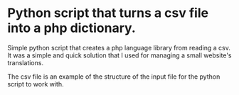 # Python script that turns a csv file into a php dictionary.

Simple python script that creates a php language library from reading a csv. It was a simple and quick solution that I used for managing a small website's translations.

The csv file is an example of the structure of the input file for the python script to work with.
